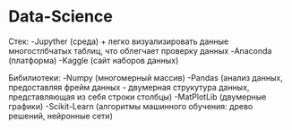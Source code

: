 # Data-Science

Стек:
-Jupyther (среда) + легко визуализировать данные многостлбчатых таблиц, что облегчает проверку данных
-Anaconda (платформа)
-Kaggle (сайт наборов данных)

Бибилиотеки:
-Numpy (многомерный массив)
-Pandas (анализ данных, предоставляя фрейм данных - двумерная струкутура данных, представляющая из себя строки столбцы)
-MatPlotLib (двумерные графики)
-Scikit-Learn (алгоритмы машинного обучения: древо решений, нейронные сети)
